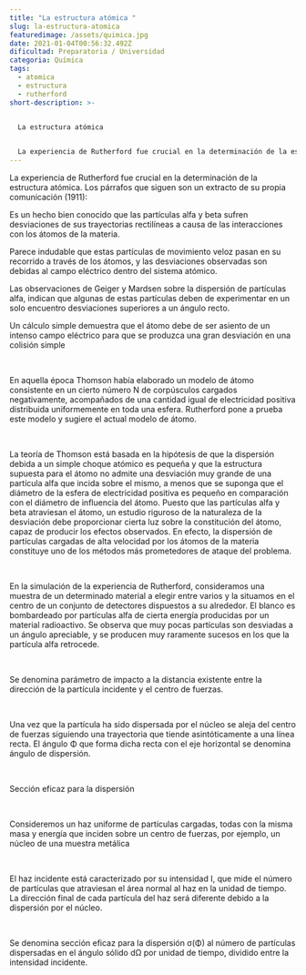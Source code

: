 ```yaml
---
title: "La estructura atómica "
slug: la-estructura-atomica
featuredimage: /assets/quimica.jpg
date: 2021-01-04T00:56:32.492Z
dificultad: Preparatoria / Universidad
categoria: Química
tags:
  - atomica
  - estructura
  - rutherford
short-description: >-
  

  La estructura atómica 


  La experiencia de Rutherford fue crucial en la determinación de la estructura atómica. Los párrafos que siguen son un extracto de su propia comunicación (1911):
---
```

La experiencia de Rutherford fue crucial en la determinación de la estructura atómica. Los párrafos que siguen son un extracto de su propia comunicación (1911):

Es un hecho bien conocido que las partículas alfa y beta sufren desviaciones de sus trayectorias rectilíneas a causa de las interacciones con los átomos de la materia.

Parece indudable que estas partículas de movimiento veloz pasan en su recorrido a través de los átomos, y las desviaciones observadas son debidas al campo eléctrico dentro del sistema atómico.

Las observaciones de Geiger y Mardsen sobre la dispersión de partículas alfa, indican que algunas de estas partículas deben de experimentar en un solo encuentro desviaciones superiores a un ángulo recto.

Un cálculo simple demuestra que el átomo debe de ser asiento de un intenso campo eléctrico para que se produzca una gran desviación en una colisión simple

</br>

En aquella época Thomson había elaborado un modelo de átomo consistente en un cierto número N de corpúsculos cargados negativamente, acompañados de una cantidad igual de electricidad positiva distribuida uniformemente en toda una esfera. Rutherford pone a prueba este modelo y sugiere el actual modelo de átomo.

</br>

La teoría de Thomson está basada en la hipótesis de que la dispersión debida a un simple choque atómico es pequeña y que la estructura supuesta para el átomo no admite una desviación muy grande de una partícula alfa que incida sobre el mismo, a menos que se suponga que el diámetro de la esfera de electricidad positiva es pequeño en comparación con el diámetro de influencia del átomo. Puesto que las partículas alfa y beta atraviesan el átomo, un estudio riguroso de la naturaleza de la desviación debe proporcionar cierta luz sobre la constitución del átomo, capaz de producir los efectos observados. En efecto, la dispersión de partículas cargadas de alta velocidad por los átomos de la materia constituye uno de los métodos más prometedores de ataque del problema.

</br>

En la simulación de la experiencia de Rutherford, consideramos una muestra de un determinado material a elegir entre varios y la situamos en el centro de un conjunto de detectores dispuestos a su alrededor. El blanco es bombardeado por partículas alfa de cierta energía producidas por un material radioactivo. Se observa que muy pocas partículas son desviadas a un ángulo apreciable, y se producen muy raramente sucesos en los que la partícula alfa retrocede.

</br>

Se denomina parámetro de impacto a la distancia existente entre la dirección de la partícula incidente y el centro de fuerzas.

</br>

Una vez que la partícula ha sido dispersada por el núcleo se aleja del centro de fuerzas siguiendo una trayectoria que tiende asintóticamente a una línea recta. El ángulo Φ que forma dicha recta con el eje horizontal se denomina ángulo de dispersión.

</br>

Sección eficaz para la dispersión

</br>

Consideremos un haz uniforme de partículas cargadas, todas con la misma masa y energía que inciden sobre un centro de fuerzas, por ejemplo, un núcleo de una muestra metálica

</br>

El haz incidente está caracterizado por su intensidad I, que mide el número de partículas que atraviesan el área normal al haz en la unidad de tiempo. La dirección final de cada partícula del haz será diferente debido a la dispersión por el núcleo.

</br>

Se denomina sección eficaz para la dispersión σ(Φ) al número de partículas dispersadas en el ángulo sólido dΩ por unidad de tiempo, dividido entre la intensidad incidente.